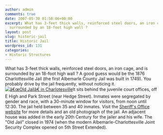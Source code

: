 ```yaml
---
author: admin
comments: true
date: 2007-05-30 01:50:06+00:00
excerpt: What has 3-feet thick walls, reinforced steel doors, an iron cage, and is
  surrounded by an 18-foot high wall ?
layout: post
slug: historic-jail
title: Historic Jail
wordpress_id: 131
categories:
- Historic Structures
---
```


What has 3-feet thick walls, reinforced steel doors, an iron cage, and is surrounded by an 18-foot high wall ? A good guess would be the 1876 Charlottesville Jail (the first Albemarle County Jail was built in 1749). You probably drive by the jail frequently, without noticing it. [![â€œOld Jailâ€ in Charlotesville](http://www.locohistory.org/blog/wp-content/uploads/2007/05/jail.jpg)](http://www.locohistory.org/blog/?attachment_id=132)It sits behind the juvenile court offices, off E High and Park Street (near Hedge Street). Inmates were segregated by gender and race, with a 30-minute window for visitors, from noon until 12:30. The jail held between 35 and 40 inmates. Visit the [Sheriff's Office website](http://www.albemarleso.org/history.html) for more details and an old photograph of the jail. An adjacent house was added in the early 20th Century for the jailer and his wife. The "Old Jail" closed in 1974 (when the modern Albemarle-Charlottesville Joint Security Complex opened on 5th Street Extended).



